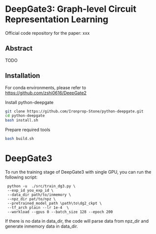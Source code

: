 # DeepGate3: Graph-level Circuit Representation Learning

Official code repository for the paper: xxx

## Abstract 
TODO


## Installation
For conda environments, please refer to https://github.com/zshi0616/DeepGate2

Install python-deepgate
```sh
git clone https://github.com/Ironprop-Stone/python-deepgate.git
cd python-deepgate
bash install.sh
```

Prepare required tools
```sh 
bash build.sh
```
# DeepGate3
To run the training stage of DeepGate3 with single GPU, you can run the following script:
```
 python -u  ./src/train_dg3.py \
 --exp_id you_exp_id \
 --data_dir path/to/inmemory \
 --npz_dir pat/to/npz \
 --pretrained_model_path \path\to\dg2_ckpt \
 --tf_arch plain --lr 1e-4  \
 --workload --gpus 0 --batch_size 128 --epoch 200
```
If there is no data in data_dir, the code will parse data from npz_dir and generate inmemory data in data_dir.
